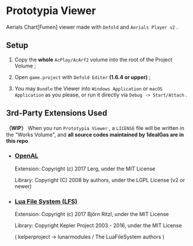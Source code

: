 # Prototypia Viewer

Aerials Chart[Fumen] viewer made with `Defold` and `Aerials Player v2` .

## Setup

1. Copy the **whole** `AcPlay/AcArf2` volume into the root of the Project Volume ;

2. Open `game.project` with `Defold Editer` **(1.6.4 or upper)** ;

3. You may `Bundle` the Viewer into `Windows Application` or `macOS Application` as you please, or run it directly via `Debug -> Start/Attach` .

## 3rd-Party Extensions Used

**（WIP）** When you run `Prototypia Viewer` , a `LICENSE` file will be written in the "Works Volume", and **all source codes maintained by 1dealGas are in this repo**.

- ### [OpenAL](https://defold.com/assets/openal/)
  
  Extension:  Copyright (c) 2017 Lerg, under the MIT License
  
  Library:  Copyright (C) 2008 by authors, under the LGPL License (v2 or newer)

- ### [Lua File System (LFS)](https://defold.com/assets/luafilesystemlfs/)
  
  Extension: Copyright (c) 2017 Björn Ritzl, under the MIT License
  
  Library: Copyright Kepler Project 2003 - 2016, under the MIT License
  
  ( kelperproject  ->  lunarmodules / The LuaFileSystem authors )
